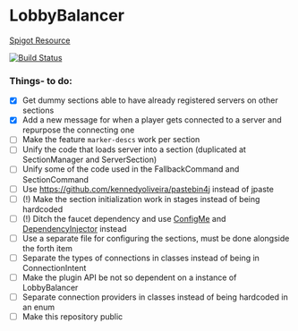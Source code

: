 # LobbyBalancer
[Spigot Resource](https://www.spigotmc.org/resources/10788/)

[![Build Status](https://travis-ci.com/jaime29010/LobbyBalancer.svg?token=2yUi9WpA9QzSbJx9eTmy&branch=master)](https://travis-ci.com/jaime29010/LobbyBalancer)

### Things- to do:
- [x] Get dummy sections able to have already registered servers on other sections
- [x] Add a new message for when a player gets connected to a server and repurpose the connecting one
- [ ] Make the feature `marker-descs` work per section
- [ ] Unify the code that loads server into a section (duplicated at SectionManager and ServerSection) 
- [ ] Unify some of the code used in the FallbackCommand and SectionCommand
- [ ] Use https://github.com/kennedyoliveira/pastebin4j instead of jpaste
- [ ] (!) Make the section initialization work in stages instead of being hardcoded
- [ ] (!) Ditch the faucet dependency and use [ConfigMe](https://github.com/AuthMe/ConfigMe) and [DependencyInjector](https://github.com/ljacqu/DependencyInjector) instead
- [ ] Use a separate file for configuring the sections, must be done alongside the forth item
- [ ] Separate the types of connections in classes instead of being in ConnectionIntent
- [ ] Make the plugin API be not so dependent on a instance of LobbyBalancer
- [ ] Separate connection providers in classes instead of being hardcoded in an enum
- [ ] Make this repository public